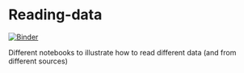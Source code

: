 # Reading-data

[![Binder](https://mybinder.org/badge_logo.svg)](https://mybinder.org/v2/gh/cschroth2/Reading-data/HEAD)


Different notebooks to illustrate how to read different data (and from different sources)

